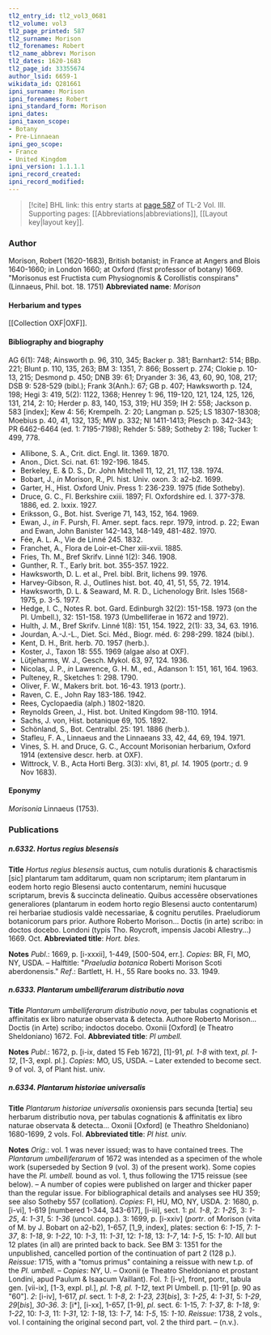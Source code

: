 ```yaml
---
tl2_entry_id: tl2_vol3_0681
tl2_volume: vol3
tl2_page_printed: 587
tl2_surname: Morison
tl2_forenames: Robert
tl2_name_abbrev: Morison
tl2_dates: 1620-1683
tl2_page_id: 33355674
author_lsid: 6659-1
wikidata_id: Q281661
ipni_surname: Morison
ipni_forenames: Robert
ipni_standard_form: Morison
ipni_dates: 
ipni_taxon_scope: 
- Botany
- Pre-Linnaean
ipni_geo_scope: 
- France
- United Kingdom
ipni_version: 1.1.1.1
ipni_record_created: 
ipni_record_modified:
---
```



> [!cite] BHL link: this entry starts at [page 587](https://www.biodiversitylibrary.org/page/33355674) of TL-2 Vol. III.
> Supporting pages: [[Abbreviations|abbreviations]], [[Layout key|layout key]].

### Author

Morison, Robert (1620-1683), British botanist; in France at Angers and Blois 1640-1660; in London 1660; at Oxford (first professor of botany) 1669. "Morisonus est Fructista cum Physiognomis & Corollistis conspirans" (Linnaeus, Phil. bot. 18. 1751) 
**Abbreviated name**: *Morison*

#### Herbarium and types

[[Collection OXF|OXF]].

#### Bibliography and biography

AG 6(1): 748; Ainsworth p. 96, 310, 345; Backer p. 381; Barnhart2: 514; BBp. 221; Blunt p. 110, 135, 263; BM 3: 1351, 7: 866; Bossert p. 274; Clokie p. 10-13, 215; Desmond p. 450; DNB 39: 61; Dryander 3: 36, 43, 60, 90, 108, 217; DSB 9: 528-529 (bibl.); Frank 3(Anh.): 67; GB p. 407; Hawksworth p. 124, 198; Hegi 3: 419, 5(2): 1122, 1368; Henrey 1: 96, 119-120, 121, 124, 125, 126, 131, 214, 2: 10; Herder p. 83, 140, 153, 319; HU 359; IH 2: 558; Jackson p. 583 \[index\]; Kew 4: 56; Krempelh. 2: 20; Langman p. 525; LS 18307-18308; Moebius p. 40, 41, 132, 135; MW p. 332; NI 1411-1413; Plesch p. 342-343; PR 6462-6464 (ed. 1: 7195-7198); Rehder 5: 589; Sotheby 2: 198; Tucker 1: 499, 778.
- Allibone, S. A., Crit. dict. Engl. lit. 1369. 1870.
- Anon., Dict. Sci. nat. 61: 192-196. 1845.
- Berkeley, E. & D. S., Dr. John Mitchell 11, 12, 21, 117, 138. 1974.
- Bobart, J., *in* Morison, R., Pl. hist. Univ. oxon. 3: a2-b2. 1699.
- Garter, H., Hist. Oxford Univ. Press 1: 236-239. 1975 (fide Sotheby).
- Druce, G. C., Fl. Berkshire cxiii. 1897; Fl. Oxfordshire ed. I. 377-378. 1886, ed. 2. lxxix. 1927.
- Eriksson, G., Bot. hist. Sverige 71, 143, 152, 164. 1969.
- Ewan, J., *in* F. Pursh, Fl. Amer. sept. facs. repr. 1979, introd. p. 22; Ewan and Ewan, John Banister 142-143, 148-149, 481-482. 1970.
- Fée, A. L. A., Vie de Linné 245. 1832.
- Franchet, A., Flora de Loir-et-Cher xiii-xvii. 1885.
- Fries, Th. M., Bref Skrifv. Linné 1(2): 346. 1908.
- Gunther, R. T., Early brit. bot. 355-357. 1922.
- Hawksworth, D. L. et al., Prel. bibl. Brit, lichens 99. 1976.
- Harvey-Gibson, R. J., Outlines hist. bot. 40, 41, 51, 55, 72. 1914.
- Hawksworth, D. L. & Seaward, M. R. D., Lichenology Brit. Isles 1568-1975, p. 3-5. 1977.
- Hedge, I. C., Notes R. bot. Gard. Edinburgh 32(2): 151-158. 1973 (on the Pl. Umbell.), 32: 151-158. 1973 (Umbelliferae in 1672 and 1972).
- Hulth, J. M., Bref Skrifv. Linné 1(8): 151, 154. 1922, 2(1): 33, 34, 63. 1916.
- Jourdan, A.-J.-L., Diet. Sci. Méd., Biogr. méd. 6: 298-299. 1824 (bibl.).
- Kent, D. H., Brit. herb. 70. 1957 (herb.).
- Koster, J., Taxon 18: 555. 1969 (algae also at OXF).
- Lütjeharms, W. J., Gesch. Mykol. 63, 97, 124. 1936.
- Nicolas, J. P., *in* Lawrence, G. H. M., ed., Adanson 1: 151, 161, 164. 1963.
- Pulteney, R., Sketches 1: 298. 1790.
- Oliver, F. W., Makers brit. bot. 16-43. 1913 (portr.).
- Raven, C. E., John Ray 183-186. 1942.
- Rees, Cyclopaedia (alph.) 1802-1820.
- Reynolds Green, J., Hist. bot. United Kingdom 98-110. 1914.
- Sachs, J. von, Hist. botanique 69, 105. 1892.
- Schönland, S., Bot. Centralbl. 25: 191. 1886 (herb.).
- Stafleu, F. A., Linnaeus and the Linnaeans 33, 42, 44, 69, 194. 1971.
- Vines, S. H. and Druce, G. C., Account Morisonian herbarium, Oxford 1914 (extensive descr. herb. at OXF).
- Wittrock, V. B., Acta Horti Berg. 3(3): xlvi, 81, *pl. 14.* 1905 (portr.; d. 9 Nov 1683).

#### Eponymy

*Morisonia* Linnaeus (1753).

### Publications

##### n.6332. Hortus regius blesensis

**Title**
*Hortus regius blesensis* auctus, cum notulis durationis & charactismis \[sic\] plantarum tam additarum, quam non scriptarum; item plantarum in eodem horto regio Blesensi aucto contentarum, nemini hucusque scriptarum, brevis & succincta delineatio. Quibus accessêre observationes generaliores (plantarum in eodem horto regio Blesensi aucto contentarum) rei herbariae studiosis valdè necessariae, & cognitu perutiles. Praeludiorum botanicorum pars prior. Authore Roberto Morison... Doctis (in arte) scribo: in doctos docebo. Londoni (typis Tho. Roycroft, impensis Jacobi Allestry...) 1669. Oct.
**Abbreviated title**: *Hort. bles.*

**Notes**
*Publ*.: 1669, p. \[i-xxxii\], 1-449, \[500-504, err.\]. *Copies*: BR, FI, MO, NY, USDA. – Halftitle: "*Praeludia botanica* Roberti Morison Scoti aberdonensis."
*Ref*.: Bartlett, H. H., 55 Rare books no. 33. 1949.

##### n.6333. Plantarum umbelliferarum distributio nova

**Title**
*Plantarum umbelliferarum distributio nova*, per tabulas cognationis et affinitatis ex libro naturae observata & detecta. Authore Roberto Morison... Doctis (in Arte) scribo; indoctos docebo. Oxonii \[Oxford\] (e Theatro Sheldoniano) 1672. Fol.
**Abbreviated title**: *Pl umbell.*

**Notes**
*Publ*.: 1672, p. \[i-ix, dated 15 Feb 1672\], \[1\]-91, *pl. 1-8* with text, *pl. 1-12*, \[1-3, expl. pl.\].
*Copies*: MO, US, USDA. – Later extended to become sect. 9 of vol. 3, of Plant hist. univ.

##### n.6334. Plantarum historiae universalis

**Title**
*Plantarum historiae universalis* oxoniensis pars secunda \[tertia\] seu herbarum distributio nova, per tabulas cognationis & affinitatis ex libro naturae observata & detecta... Oxonii \[Oxford\] (e Theathro Sheldoniano) 1680-1699, 2 vols. Fol.
**Abbreviated title**: *Pl hist. univ.*

**Notes**
*Orig*.: vol. 1 was never issued; was to have contained trees. The *Plantarum umbelliferarum* of 1672 was intended as a specimen of the whole work (superseded by Section 9 (vol. 3) of the present work). Some copies have the *Pl. umbell.* bound as vol. 1, thus following the 1715 reissue (see below). – A number of copies were published on larger and thicker paper than the regular issue. For bibliographical details and analyses see HU 359; see also Sotheby 557 (collation). *Copies*: FI, HU, MO, NY, USDA.
2: 1680, p. \[i-vi\], 1-619 \[numbered 1-344, 343-617\], \[i-iii\], sect. 1: *pl. 1-8*, 2: *1-25*, 3: *1-25*, 4: *1-31*, 5: *1-36* (uncol. copp.).
3: 1699, p. \[i-xxiv\] (*portr*. of Morison (vita of M. by J. Bobart on a2-b2), 1-657, \[1\_9, index\], plates: section 6: *1-15*, 7: *1-37*, 8: *1-18*, 9: *1-22*, 10: *1-3*, 11: *1-31*, 12: *1-18*, 13: *1-7*, 14: *1-5*, 15: *1-10*. All but 12 plates (in all) are printed back to back.
See BM 3: 1351 for the unpublished, cancelled portion of the continuation of part 2 (128 p.).
*Reissue*: 1715, with a "tomus primus" containing a reissue with new t.p. of the *Pl. umbell.* – *Copies*: NY, U. – Oxonii (e Theatro Sheldoniano et prostant Londini, apud Paulum & Isaacum Vaillant). Fol.
*1*: \[i-v\], front, portr., tabula gen. \[vii-ix\], \[1-3, expl. pl.\], *pl. 1-8, pl. 1-12*, text Pl Umbell. p. \[1\]-91 \[p. 90 as "60"\].
*2*: \[i-iv\], 1-617, *pl*. sect. 1: *1-8*, 2: *1-23, 23*\[*bis*\], 3: *1-25*, 4: *1-31*, 5: *1-29*, *29*\[*bis*\], *30-36*.
*3*: \[i\*\], \[i-xx\], 1-657, \[1-9\], *pl*. sect. 6: 1-15, 7: *1-37*, 8: *1-18*, 9: *1-22*, 10: *1-3*, 11: *1-31*, 12: *1-18*, 13: *1-7*, 14: *1-5*, 15: *1-10*.
*Reissue*: 1738, 2 vols., vol. I containing the original second part, vol. 2 the third part. – (n.v.).

